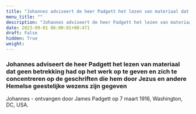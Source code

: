 ```yaml
---
title: "Johannes adviseert de heer Padgett het lezen van materiaal dat geen betrekking had op het werk op te geven en zich te concentreren op de geschriften die hem door Jezus en andere Hemelse geestelijke wezens zijn gegeven"
menu_title: ""
description: "Johannes adviseert de heer Padgett het lezen van materiaal dat geen betrekking had op het werk op te geven en zich te concentreren op de geschriften die hem door Jezus en andere Hemelse geestelijke wezens zijn gegeven"
date: 2023-09-01 06:00:01+00:471
draft: False
hidden: True
weight:
---
```

### Johannes adviseert de heer Padgett het lezen van materiaal dat geen betrekking had op het werk op te geven en zich te concentreren op de geschriften die hem door Jezus en andere Hemelse geestelijke wezens zijn gegeven

Johannes - ontvangen door James Padgett op 7 maart 1916, Washington, DC, USA.
